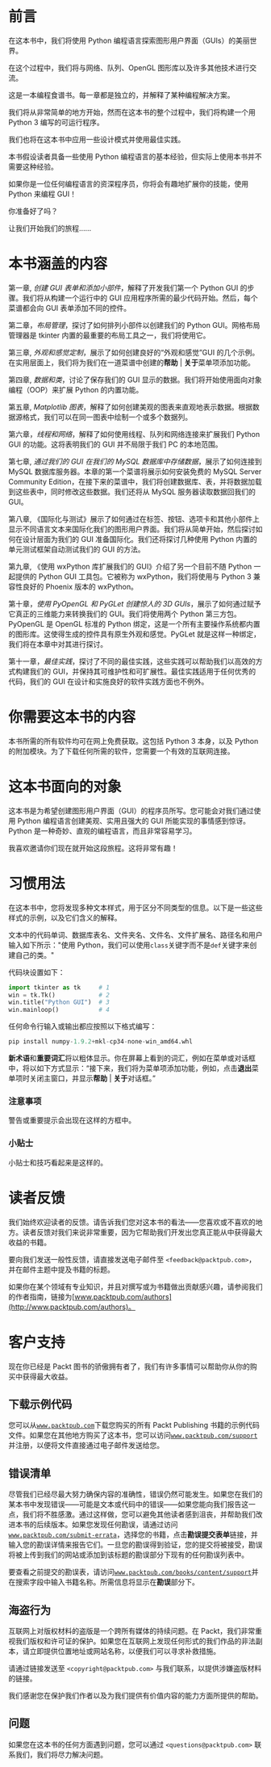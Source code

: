 # 前言

在这本书中，我们将使用 Python 编程语言探索图形用户界面（GUIs）的美丽世界。

在这个过程中，我们将与网络、队列、OpenGL 图形库以及许多其他技术进行交流。

这是一本编程食谱书。每一章都是独立的，并解释了某种编程解决方案。

我们将从非常简单的地方开始，然而在这本书的整个过程中，我们将构建一个用 Python 3 编写的可运行程序。

我们也将在这本书中应用一些设计模式并使用最佳实践。

本书假设读者具备一些使用 Python 编程语言的基本经验，但实际上使用本书并不需要这种经验。

如果你是一位任何编程语言的资深程序员，你将会有趣地扩展你的技能，使用 Python 来编程 GUI！

你准备好了吗？

让我们开始我们的旅程……

# 本书涵盖的内容

第一章, *创建 GUI 表单和添加小部件*，解释了开发我们第一个 Python GUI 的步骤。我们将从构建一个运行中的 GUI 应用程序所需的最少代码开始。然后，每个菜谱都会向 GUI 表单添加不同的控件。

第二章，*布局管理*，探讨了如何排列小部件以创建我们的 Python GUI。网格布局管理器是 tkinter 内置的最重要的布局工具之一，我们将使用它。

第三章, *外观和感觉定制*，展示了如何创建良好的“外观和感觉”GUI 的几个示例。在实用层面上，我们将为我们在一道菜谱中创建的**帮助** | **关于**菜单项添加功能。

第四章, *数据和类*，讨论了保存我们的 GUI 显示的数据。我们将开始使用面向对象编程（OOP）来扩展 Python 的内置功能。

第五章, *Matplotlib 图表*，解释了如何创建美观的图表来直观地表示数据。根据数据源格式，我们可以在同一图表中绘制一个或多个数据列。

第六章，*线程和网络*，解释了如何使用线程、队列和网络连接来扩展我们 Python GUI 的功能。这将表明我们的 GUI 并不局限于我们 PC 的本地范围。

第七章, *通过我们的 GUI 在我们的 MySQL 数据库中存储数据*，展示了如何连接到 MySQL 数据库服务器。本章的第一个菜谱将展示如何安装免费的 MySQL Server Community Edition，在接下来的菜谱中，我们将创建数据库、表，并将数据加载到这些表中，同时修改这些数据。我们还将从 MySQL 服务器读取数据回我们的 GUI。

第八章, 《国际化与测试》展示了如何通过在标签、按钮、选项卡和其他小部件上显示不同语言文本来国际化我们的图形用户界面。我们将从简单开始，然后探讨如何在设计层面为我们的 GUI 准备国际化。我们还将探讨几种使用 Python 内置的单元测试框架自动测试我们的 GUI 的方法。

第九章, 《使用 wxPython 库扩展我们的 GUI》介绍了另一个目前不随 Python 一起提供的 Python GUI 工具包。它被称为 wxPython，我们将使用与 Python 3 兼容性良好的 Phoenix 版本的 wxPython。

第十章，*使用 PyOpenGL 和 PyGLet 创建惊人的 3D GUIs*，展示了如何通过赋予它真正的三维能力来转换我们的 GUI。我们将使用两个 Python 第三方包。PyOpenGL 是 OpenGL 标准的 Python 绑定，这是一个所有主要操作系统都内置的图形库。这使得生成的控件具有原生外观和感觉。PyGLet 就是这样一种绑定，我们将在本章中对其进行探讨。

第十一章，*最佳实践*，探讨了不同的最佳实践，这些实践可以帮助我们以高效的方式构建我们的 GUI，并保持其可维护性和可扩展性。最佳实践适用于任何优秀的代码，我们的 GUI 在设计和实施良好的软件实践方面也不例外。

# 你需要这本书的内容

本书所需的所有软件均可在网上免费获取。这包括 Python 3 本身，以及 Python 的附加模块。为了下载任何所需的软件，您需要一个有效的互联网连接。

# 这本书面向的对象

这本书是为希望创建图形用户界面（GUI）的程序员所写。您可能会对我们通过使用 Python 编程语言创建美观、实用且强大的 GUI 所能实现的事情感到惊讶。Python 是一种奇妙、直观的编程语言，而且非常容易学习。

我喜欢邀请你们现在就开始这段旅程。这将非常有趣！

# 习惯用法

在这本书中，您将发现多种文本样式，用于区分不同类型的信息。以下是一些这些样式的示例，以及它们含义的解释。

文本中的代码单词、数据库表名、文件夹名、文件名、文件扩展名、路径名和用户输入如下所示："使用 Python，我们可以使用`class`关键字而不是`def`关键字来创建自己的类。"

代码块设置如下：

```py
import tkinter as tk     # 1
win = tk.Tk()            # 2
win.title("Python GUI")  # 3
win.mainloop()           # 4
```

任何命令行输入或输出都应按照以下格式编写：

```py
pip install numpy-1.9.2+mkl-cp34-none-win_amd64.whl

```

**新术语**和**重要词汇**将以粗体显示。你在屏幕上看到的词汇，例如在菜单或对话框中，将以如下方式显示：“接下来，我们将为菜单项添加功能，例如，点击**退出**菜单项时关闭主窗口，并显示**帮助** | **关于**对话框。”

### 注意事项

警告或重要提示会出现在这样的方框中。

### 小贴士

小贴士和技巧看起来是这样的。

# 读者反馈

我们始终欢迎读者的反馈。请告诉我们您对这本书的看法——您喜欢或不喜欢的地方。读者反馈对我们来说非常重要，因为它帮助我们开发出您真正能从中获得最大收益的书籍。

要向我们发送一般性反馈，请直接发送电子邮件至 `<feedback@packtpub.com>`，并在邮件主题中提及书籍的标题。

如果你在某个领域有专业知识，并且对撰写或为书籍做出贡献感兴趣，请参阅我们的作者指南，链接为[www.packtpub.com/authors](http://www.packtpub.com/authors)。

# 客户支持

现在你已经是 Packt 图书的骄傲拥有者了，我们有许多事情可以帮助你从你的购买中获得最大收益。

## 下载示例代码

您可以从[`www.packtpub.com`](http://www.packtpub.com)下载您购买的所有 Packt Publishing 书籍的示例代码文件。如果您在其他地方购买了这本书，您可以访问[`www.packtpub.com/support`](http://www.packtpub.com/support)并注册，以便将文件直接通过电子邮件发送给您。

## 错误清单

尽管我们已经尽最大努力确保内容的准确性，错误仍然可能发生。如果您在我们的某本书中发现错误——可能是文本或代码中的错误——如果您能向我们报告这一点，我们将不胜感激。通过这样做，您可以避免其他读者感到沮丧，并帮助我们改进本书的后续版本。如果您发现任何勘误，请通过访问[`www.packtpub.com/submit-errata`](http://www.packtpub.com/submit-errata)，选择您的书籍，点击**勘误提交表单**链接，并输入您的勘误详情来报告它们。一旦您的勘误得到验证，您的提交将被接受，勘误将被上传到我们的网站或添加到该标题的勘误部分下现有的任何勘误列表中。

要查看之前提交的勘误表，请访问[`www.packtpub.com/books/content/support`](https://www.packtpub.com/books/content/support)并在搜索字段中输入书籍名称。所需信息将显示在**勘误**部分下。

## 海盗行为

互联网上对版权材料的盗版是一个跨所有媒体的持续问题。在 Packt，我们非常重视我们版权和许可证的保护。如果您在互联网上发现任何形式的我们作品的非法副本，请立即提供位置地址或网站名称，以便我们可以寻求补救措施。

请通过链接发送至 `<copyright@packtpub.com>` 与我们联系，以提供涉嫌盗版材料的链接。

我们感谢您在保护我们作者以及为我们提供有价值内容的能力方面所提供的帮助。

## 问题

如果您在这本书的任何方面遇到问题，您可以通过 `<questions@packtpub.com>` 联系我们，我们将尽力解决问题。
